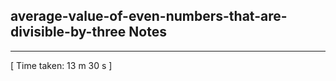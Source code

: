 <h2>average-value-of-even-numbers-that-are-divisible-by-three Notes</h2><hr>[ Time taken: 13 m 30 s ]